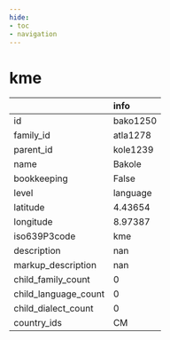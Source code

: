 ```yaml
---
hide:
- toc
- navigation
---
```

# kme
|                      | info     |
|:---------------------|:---------|
| id                   | bako1250 |
| family_id            | atla1278 |
| parent_id            | kole1239 |
| name                 | Bakole   |
| bookkeeping          | False    |
| level                | language |
| latitude             | 4.43654  |
| longitude            | 8.97387  |
| iso639P3code         | kme      |
| description          | nan      |
| markup_description   | nan      |
| child_family_count   | 0        |
| child_language_count | 0        |
| child_dialect_count  | 0        |
| country_ids          | CM       |